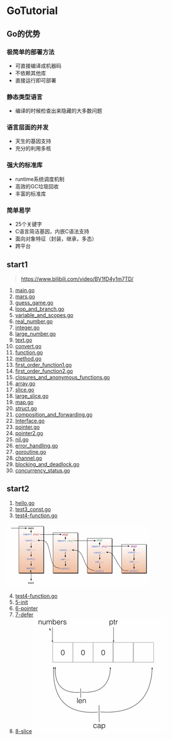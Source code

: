 # GoTutorial
## Go的优势
### 极简单的部署方法
- 可直接编译成机器码
- 不依赖其他库
- 直接运行即可部署

### 静态类型语言
- 编译的时候检查出来隐藏的大多数问题

### 语言层面的并发
- 天生的基因支持
- 充分的利用多核

### 强大的标准库
- runtime系统调度机制
- 高效的GC垃圾回收
- 丰富的标准库

### 简单易学
- 25个关键字
- C语言简洁基因，内嵌C语法支持
- 面向对象特征（封装，继承，多态）
- 跨平台


## start1
> https://www.bilibili.com/video/BV1fD4y1m7TD/
1. [main.go](start/main.go)
2. [mars.go](start/mars.go)
3. [guess_game.go](start/guess_game.go)
4. [loop_and_branch.go](start/loop_and_branch.go)
5. [variable_and_scopes.go](start/variable_and_scopes.go)
6. [real_number.go](start/real_number.go)
7. [integer.go](start/integer.go)
8. [large_number.go](start/large_number.go)
9. [text.go](start/text.go)
10. [convert.go](start/convert.go)
11. [function.go](start/function.go)
12. [method.go](start/method.go)
13. [first_order_function1.go](start/first_order_function1.go)
14. [first_order_function2.go](start/first_order_function2.go)
15. [closures_and_anonymous_functions.go](start/closures_and_anonymous_functions.go)
16. [array.go](start/array.go)
17. [slice.go](start/slice.go)
18. [large_slice.go](start/large_slice.go)
19. [map.go](start/map.go)
20. [struct.go](start/struct.go)
21. [composition_and_forwarding.go](start/composition_and_forwarding.go)
22. [Interface.go](start/interface.go)
23. [pointer.go](start/pointer.go)
24. [pointer2.go](start/pointer2.go)
25. [nil.go](start/nil.go)
26. [error_handling.go](start/error_handling.go)
27. [goroutine.go](start/goroutine.go)
28. [channel.go](start/channel.go)
29. [blocking_and_deadlock.go](start/blocking_and_deadlock.go)
30. [concurrency_status.go](start/concurrency_status.go)

## start2
1. [hello.go](start2/hello.go)
2. [test3_const.go](start2/test3_const.go)
3. [test4-function.go](start2/test4-function.go)

![Go执行流程](attachment/go-execution-process.png)

4. [test4-function.go](start2/test4-function.go)
5. [5-init](start2/5-init)
6. [6-pointer](start2/6-pointer)
7. [7-defer](start2/7-defer)
8. [8-slice](start2/8-slice)
![img.png](attachment/slice_cap.png)


